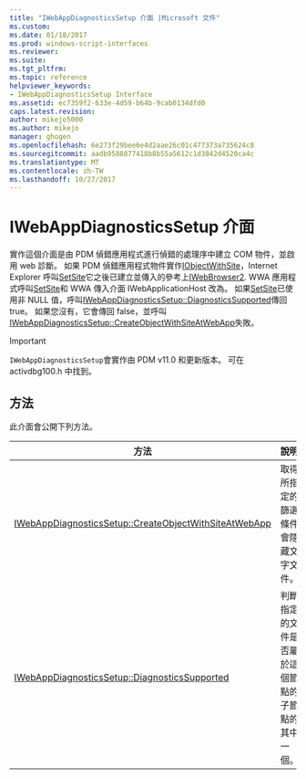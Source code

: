 ```yaml
---
title: "IWebAppDiagnosticsSetup 介面 |Microsoft 文件"
ms.custom: 
ms.date: 01/18/2017
ms.prod: windows-script-interfaces
ms.reviewer: 
ms.suite: 
ms.tgt_pltfrm: 
ms.topic: reference
helpviewer_keywords:
- IWebAppDiagnosticsSetup Interface
ms.assetid: ec7359f2-633e-4d59-b64b-9cab0134dfd0
caps.latest.revision: 
author: mikejo5000
ms.author: mikejo
manager: ghogen
ms.openlocfilehash: 6e273f29bee6e4d2aae26c01c477373a735624c8
ms.sourcegitcommit: aadb9588877418b8b55a5612c1d3842d4520ca4c
ms.translationtype: MT
ms.contentlocale: zh-TW
ms.lasthandoff: 10/27/2017
---
```

# <a name="iwebappdiagnosticssetup-interface"></a>IWebAppDiagnosticsSetup 介面
實作這個介面是由 PDM 偵錯應用程式進行偵錯的處理序中建立 COM 物件，並啟用 web 診斷。 如果 PDM 偵錯應用程式物件實作[IObjectWithSite](http://go.microsoft.com/fwlink/?LinkId=232438)，Internet Explorer 呼叫[SetSite](http://go.microsoft.com/fwlink/?LinkId=232439)它之後已建立並傳入的參考上[IWebBrowser2](http://go.microsoft.com/fwlink/?LinkId=232449). WWA 應用程式呼叫[SetSite](http://go.microsoft.com/fwlink/?LinkId=232439)和 WWA 傳入介面 IWebApplicationHost 改為。 如果[SetSite](http://go.microsoft.com/fwlink/?LinkId=232439)已使用非 NULL 值，呼叫[IWebAppDiagnosticsSetup::DiagnosticsSupported](../../winscript/reference/iwebappdiagnosticssetup-diagnosticssupported.md)傳回 true。 如果您沒有，它會傳回 false，並呼叫[IWebAppDiagnosticsSetup::CreateObjectWithSiteAtWebApp](../../winscript/reference/iwebappdiagnosticssetup-createobjectwithsiteatwebapp.md)失敗。  
  
> [!IMPORTANT]
>  `IWebAppDiagnosticsSetup`會實作由 PDM v11.0 和更新版本。 可在 activdbg100.h 中找到。  
  
## <a name="methods"></a>方法  
 此介面會公開下列方法。  
  
|方法|說明|  
|------------|-----------------|  
|[IWebAppDiagnosticsSetup::CreateObjectWithSiteAtWebApp](../../winscript/reference/iwebappdiagnosticssetup-createobjectwithsiteatwebapp.md)|取得所指定的篩選條件會隱藏文字文件。|  
|[IWebAppDiagnosticsSetup::DiagnosticsSupported](../../winscript/reference/iwebappdiagnosticssetup-diagnosticssupported.md)|判斷指定的文件是否屬於這個節點的子節點的其中一個。|